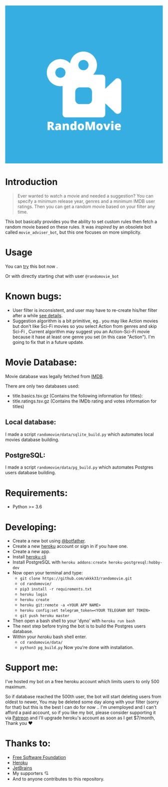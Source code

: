 ![Randomovie](randomovie/icon/logo.png "Randomovie")
# Introduction
>Ever wanted to watch a movie and needed a suggestion?
You can specify a minimum release year, genres and a minimum IMDB user ratings.
Then you can get a random movie based on your filter any time.

This bot basically provides you the ability to set custom rules then fetch a random movie based on these rules.
It was *inspired* by an obsolete bot called `movie_adviser_bot`, but this one focuses on more simplicity.

# Usage
You can [try](https://t.me/randomovie_bot) this bot now .

Or with directly starting chat with user `@randomovie_bot`

# Known bugs:
- User filter is inconsistent, and user may have to re-create his/her filter after a while [see details](https://github.com/akkk33/randomovie#support-me).
- Suggestion algorithm is a bit primitive, eg.. you may like Action movies but don't like Sci-Fi movies so you select Action from genres and skip Sci-Fi , Current algorithm may suggest you an Action-Sci-Fi movie because it hase at least one genre you set (in this case "Action"). I'm going to fix that in a future update.

# Movie Database:
Movie database was legally fetched from [IMDB](https://www.imdb.com/interfaces/).

There are only two databases used:
- title.basics.tsv.gz
    (Contains the following information for titles):
- title.ratings.tsv.gz (Contains the IMDb rating and votes information for titles)

## Local database:
I made a script `randomovie/data/sqlite_build.py` which automates local movies database building.

## PostgreSQL:
I made a script `randomovie/data/pg_build.py` which automates Postgres users database building.

# Requirements:
- Python >= 3.6


# Developing:
- Create a new bot using [@botfather](https://t.me/botfather).
- Create a new [heroku](https://www.heroku.com/) account or sign in if you have one.
- Create a new app.
- Install [heroku cli](https://devcenter.heroku.com/articles/heroku-cli)
- Install PostgreSQL with `heroku addons:create heroku-postgresql:hobby-dev`
- Now open your terminal and type:
    - `git clone https://github.com/akkk33/randomovie.git`
    - `cd randomovie/`
    - `pip3 install -r requirements.txt`
    - `heroku login`
    - `heroku create`
    - `heroku git:remote -a <YOUR APP NAME>`
    - `heroku config:set telegram_token=<YOUR TELEGRAM BOT TOKEN>`
    - `git push heroku master`
- Then open a bash shell to your 'dyno' with `heroku run bash`
- The next step before trying the bot is to build the Postgres users database.
- Within your *heroku* bash shell enter.
    - `cd randomovie/data/`
    - `python3 pg_build.py`
Now you're done with installation.

# Support me:
I've hosted my bot on a free heroku account which limits users to only 500 maximum.

So if database reached the 500th user, the bot will start deleting users from oldest to newer, You may be deleted some day along with your filter (sorry for that) but this is the best I can do for now ..
I'm unemployed and I can't afford a paid account, so if you like my bot, please consider supporting it via [Patreon](https://www.patreon.com/akkk33) and I'll upgrade heroku's account as soon as I get $7/month, Thank you ❤️

# Thanks to:
- [Free Software Foundation](https://www.fsf.org/)
- [Heroku](https://www.heroku.com)
- [JetBrains](https://www.jetbrains.com/)
- My supporters 💘
- And to anyone contributes to this repository.